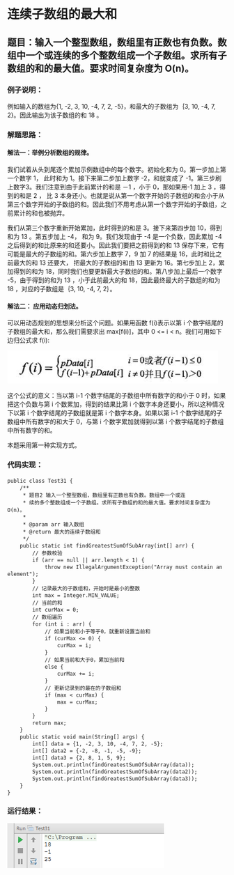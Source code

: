 # 连续子数组的最大和 

## 题目：输入一个整型数组，数组里有正数也有负数。数组中一个或连续的多个整数组成一个子数组。求所有子数组的和的最大值。要求时间复杂度为 O(n)。

### 例子说明：

例如输入的数组为{1, -2, 3, 10, -4, 7, 2, -5}，和最大的子数组为｛3, 10, -4, 7, 2}。因此输出为该子数组的和 18 。

### 解题思路：

#### 解法一：举例分析数组的规律。

我们试着从头到尾逐个累加示例数组中的每个数字。初始化和为 0。第一步加上第一个数字 1， 此时和为 1。接下来第二步加上数字 -2，和就变成了 -1。第三步刷上数字3。我们注意到由于此前累计的和是 －1 ，小于 0，那如果用-1 加上 3 ，得到的和是 2 ， 比 3 本身还小。也就是说从第一个数字开始的子数组的和会小于从第三个数字开始的子数组的和。因此我们不用考虑从第一个数字开始的子数组，之前累计的和也被抛弃。

我们从第三个数字重新开始累加，此时得到的和是 3。接下来第四步加 10，得到和为 13 。第五步加上 -4， 和为 9。我们发现由于 -4 是一个负数，因此累加 -4 之后得到的和比原来的和还要小。因此我们要把之前得到的和 13 保存下来，它有可能是最大的子数组的和。第六步加上数字 7，9 加 7 的结果是 16，此时和比之前最大的和 13 还要大， 把最大的子数组的和由 13 更新为 16。第七步加上 2，累加得到的和为 18，同时我们也要更新最大子数组的和。第八步加上最后一个数字 -5，由于得到的和为 13 ，小于此前最大的和 18，因此最终最大的子数组的和为 18 ，对应的子数组是｛3, 10, -4, 7, 2｝。

#### 解法二： 应用动态归划法。

可以用动态规划的思想来分析这个问题。如果用函数 f(i)表示以第 i 个数字结尾的子数组的最大和，那么我们需要求出 max[f(i)]，其中 0 <= i < n。我们可用如下边归公式求 f(i):

![](images/44.png)

这个公式的意义：当以第 i-1 个数字结尾的子数组中所有数字的和小于 0 时，如果把这个负数与第 i 个数累加，得到的结果比第 i 个数字本身还要小，所以这种情况下以第 i 个数字结尾的子数组就是第 i 个数字本身。如果以第 i-1 个数字结尾的子数组中所有数字的和大于 0，与第 i 个数字累加就得到以第 i 个数字结尾的子数组中所有数字的和。

本题采用第一种实现方式。

### 代码实现：

```
public class Test31 {
    /**
     * 题目2 输入一个整型数组，数组里有正数也有负数。数组中一个或连
     * 续的多个整数组成一个子数组。求所有子数组的和的最大值。要求时间复杂度为O(n)。
     *
     * @param arr 输入数组
     * @return 最大的连续子数组和
     */
    public static int findGreatestSumOfSubArray(int[] arr) {
        // 参数校验
        if (arr == null || arr.length < 1) {
            throw new IllegalArgumentException("Array must contain an element");
        }
        // 记录最大的子数组和，开始时是最小的整数
        int max = Integer.MIN_VALUE;
        // 当前的和
        int curMax = 0;
        // 数组遍历
        for (int i : arr) {
            // 如果当前和小于等于0，就重新设置当前和
            if (curMax <= 0) {
                curMax = i;
            }
            // 如果当前和大于0，累加当前和
            else {
                curMax += i;
            }
            // 更新记录到的最在的子数组和
            if (max < curMax) {
                max = curMax;
            }
        }
        return max;
    }
    public static void main(String[] args) {
        int[] data = {1, -2, 3, 10, -4, 7, 2, -5};
        int[] data2 = {-2, -8, -1, -5, -9};
        int[] data3 = {2, 8, 1, 5, 9};
        System.out.println(findGreatestSumOfSubArray(data));
        System.out.println(findGreatestSumOfSubArray(data2));
        System.out.println(findGreatestSumOfSubArray(data3));
    }
}
```

### 运行结果：

![](images/45.png)
